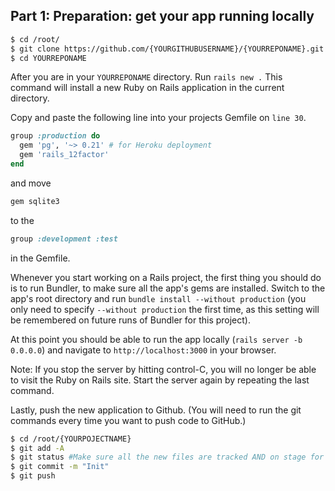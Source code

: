 ## Part 1: Preparation: get your app running locally

```sh
$ cd /root/
$ git clone https://github.com/{YOURGITHUBUSERNAME}/{YOURREPONAME}.git # Replace YOURGITHUBUSERNAME with your github username and replace YOURREPONAME with the name of your repo.
$ cd YOURREPONAME
```

After you are in your `YOURREPONAME` directory. Run `rails new .` This command will install a new Ruby on Rails application in the current directory.

Copy and paste the following line into your projects Gemfile on `line 30`. 

```ruby
group :production do
  gem 'pg', '~> 0.21' # for Heroku deployment
  gem 'rails_12factor'
end
```

and move 
```ruby 
gem sqlite3
```
to the 
```ruby 
group :development :test 
```
in the Gemfile. 

Whenever you start working on a Rails project, the first thing you should do is to run Bundler, to make sure all the app's gems are installed.  Switch to the app's root directory and run `bundle install --without production` (you only need to specify `--without production` the first time, as this setting will be remembered on future runs of Bundler for this project).

At this point you should be able to run the app locally (`rails server -b 0.0.0.0`) and navigate to `http://localhost:3000` in your browser.  

Note: If you stop the server by hitting control-C, you will no longer be able to visit the Ruby on Rails site. Start the server again by repeating the last command. 

Lastly, push the new application to Github. (You will need to run the git commands every time you want to push code to GitHub.) 
```sh
$ cd /root/{YOURPOJECTNAME}
$ git add -A
$ git status #Make sure all the new files are tracked AND on stage for being committed!!
$ git commit -m "Init"
$ git push
```
